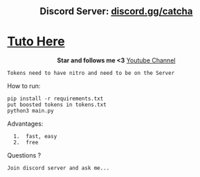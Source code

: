 <h2 align="center">Discord Server: <a href="https://discord.gg/catcha">discord.gg/catcha</a></h2>

<h1><a href="https://www.tiktok.com/@nsl.dev/video/7141125149654256923?is_from_webapp=1&sender_device=pc&web_id=7117334792081442309">Tuto Here</a></h1>

<p align="center">
<strong>Star and follows me <3</strong>
<a href="https://www.youtube.com/channel/UCoNVWCMYp8Fs50wPeefw_7A">Youtube Channel</a></h2>
</p

```
Tokens need to have nitro and need to be on the Server
```

How to run:
```
pip install -r requirements.txt
put boosted tokens in tokens.txt
python3 main.py
```

Advantages:
```
  1.  fast, easy
  2.  free
```
Questions ?
```
Join discord server and ask me...
```
